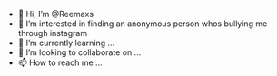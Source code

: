 - 👋 Hi, I’m @Reemaxs
- 👀 I’m interested in finding an anonymous person whos bullying me through instagram
- 🌱 I’m currently learning ...
- 💞️ I’m looking to collaborate on ...
- 📫 How to reach me ...

<!---
Reemaxs/Reemaxs is a ✨ special ✨ repository because its `README.md` (this file) appears on your GitHub profile.
You can click the Preview link to take a look at your changes.
--->
